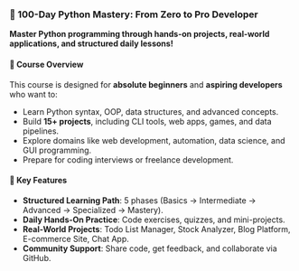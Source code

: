 ### **🚀 100-Day Python Mastery: From Zero to Pro Developer**  
**Master Python programming through hands-on projects, real-world applications, and structured daily lessons!**  

#### **🎯 Course Overview**  
This course is designed for **absolute beginners** and **aspiring developers** who want to:  
- Learn Python syntax, OOP, data structures, and advanced concepts.  
- Build **15+ projects**, including CLI tools, web apps, games, and data pipelines.  
- Explore domains like web development, automation, data science, and GUI programming.  
- Prepare for coding interviews or freelance development.  

#### **🌟 Key Features**  
- **Structured Learning Path**: 5 phases (Basics → Intermediate → Advanced → Specialized → Mastery).  
- **Daily Hands-On Practice**: Code exercises, quizzes, and mini-projects.  
- **Real-World Projects**: Todo List Manager, Stock Analyzer, Blog Platform, E-commerce Site, Chat App.  
- **Community Support**: Share code, get feedback, and collaborate via GitHub.  
